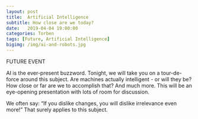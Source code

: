 ```yaml
---
layout: post
title:  Artificial Intelligence 
subtitle: How close are we today?
date:   2019-04-04 19:00:00
categories: Torben
tags: [Future, Artificial Intelligence]
bigimg: /img/ai-and-robots.jpg
---
```


FUTURE EVENT

AI is the ever-present buzzword. Tonight, we will take you on a tour-de-force around this subject. Are machines actually intelligent - or will they be? How close or far are we to accomplish that?   And much more. This will be an eye-opening presentation with lots of room for discussion.

We often say: “If you dislike changes, you will dislike irrelevance even more!” That surely applies to this subject.
